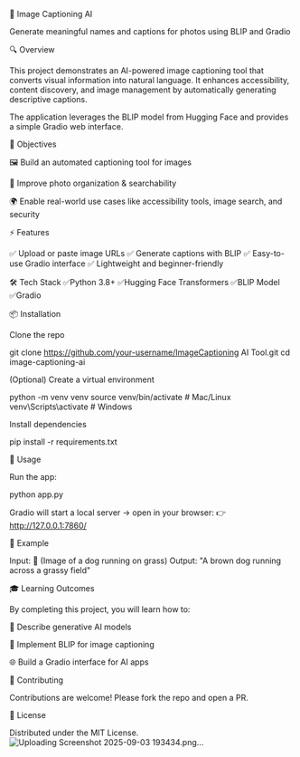📸 Image Captioning AI

Generate meaningful names and captions for photos using BLIP and Gradio

🔍 Overview

This project demonstrates an AI-powered image captioning tool that converts visual information into natural language.
It enhances accessibility, content discovery, and image management by automatically generating descriptive captions.

The application leverages the BLIP model from Hugging Face
 and provides a simple Gradio web interface.

🎯 Objectives

🖼️ Build an automated captioning tool for images

🔎 Improve photo organization & searchability

🌍 Enable real-world use cases like accessibility tools, image search, and security

⚡ Features

✅ Upload or paste image URLs
✅ Generate captions with BLIP
✅ Easy-to-use Gradio interface
✅ Lightweight and beginner-friendly

🛠️ Tech Stack
✅Python 3.8+
✅Hugging Face Transformers
✅BLIP Model
✅Gradio

📦 Installation

Clone the repo

git clone https://github.com/your-username/ImageCaptioning AI Tool.git
cd image-captioning-ai


(Optional) Create a virtual environment

python -m venv venv
source venv/bin/activate   # Mac/Linux
venv\Scripts\activate      # Windows


Install dependencies

pip install -r requirements.txt

🚀 Usage

Run the app:

python app.py


Gradio will start a local server → open in your browser:
👉 http://127.0.0.1:7860/

📸 Example

Input: 🐶 (Image of a dog running on grass)
Output: "A brown dog running across a grassy field"

🎓 Learning Outcomes

By completing this project, you will learn how to:

🔬 Describe generative AI models

🧠 Implement BLIP for image captioning

🌐 Build a Gradio interface for AI apps

🤝 Contributing

Contributions are welcome! Please fork the repo and open a PR.

📜 License

Distributed under the MIT License.
![Uploading Screenshot 2025-09-03 193434.png…]()
